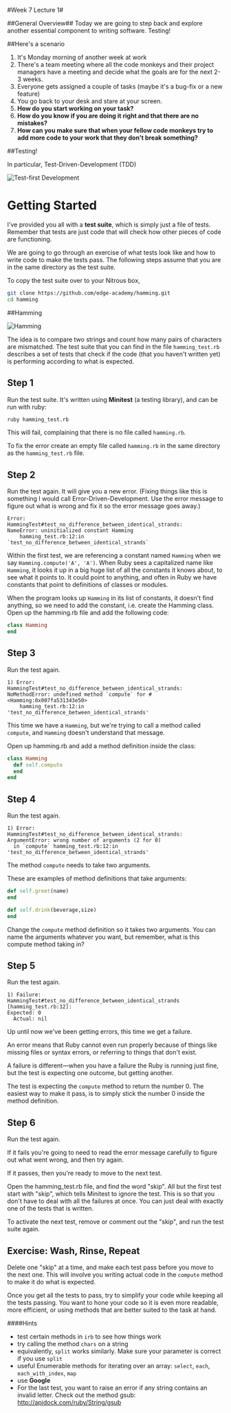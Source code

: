 #Week 7 Lecture 1#

##General Overview##
Today we are going to step back and explore another essential component to writing software. Testing!

##Here's a scenario

1. It's Monday morning of another week at work
2. There's a team meeting where all the code monkeys and their project managers have a meeting and decide what the goals are for the next 2-3 weeks.
3. Everyone gets assigned a couple of tasks (maybe it's a bug-fix or a new feature)
4. You go back to your desk and stare at your screen.
5. **How do you start working on your task?**
6. **How do you know if you are doing it right and that there are no mistakes?**
7. **How can you make sure that when your fellow code monkeys try to add more code to your work that they don't break something?**

##Testing!

In particular, Test-Driven-Development (TDD)

![Test-first Development](http://www.agiledata.org/images/tddSteps.jpg)

# Getting Started

I've provided you all with a **test suite**, which is simply just a file of tests. Remember that tests are just code that will check how other pieces of code are functioning.

We are going to go through an exercise of what tests look like and how to write code to make the tests pass. The following steps assume that you are in the same directory as the test
suite.

To copy the test suite over to your Nitrous box,
```bash
git clone https://github.com/edge-academy/hamming.git
cd hamming
```

##Hamming

![Hamming](http://rosalind.info/media/problems/hamm/Hamming_distance.png)

The idea is to compare two strings and count how many pairs of characters are mismatched. The test suite that you can find in the file `hamming_test.rb` describes a set of tests that check if the code (that you haven't written yet) is performing according to what is expected.

## Step 1

Run the test suite. It's written using **Minitest** (a testing library), and can be run with ruby:

```bash
ruby hamming_test.rb
```

This will fail, complaining that there is no file called `hamming.rb`.

To fix the error create an empty file called `hamming.rb` in the same
directory as the `hamming_test.rb` file.

## Step 2

Run the test again. It will give you a new error. (Fixing things like this is something I would call Error-Driven-Development. Use the error message to figure out what is wrong and fix it so the error message goes away.)


    Error:
    HammingTest#test_no_difference_between_identical_strands:
    NameError: uninitialized constant Hamming
        hamming_test.rb:12:in `test_no_difference_between_identical_strands`

Within the first test, we are referencing a constant named `Hamming` when we say `Hamming.compute('A', 'A')`. When Ruby sees a capitalized name like `Hamming`, it looks it up in a big huge list of all the constants it knows about, to see what it points to. It could point to anything, and often in Ruby we have constants that point to definitions of classes or modules.

When the program looks up `Hamming` in its list of constants, it doesn't find anything, so we need to add the constant, i.e. create the Hamming class. Open up the hamming.rb file and add the following code:

```ruby
class Hamming
end
```

## Step 3

Run the test again.

    1) Error:
    HammingTest#test_no_difference_between_identical_strands:
    NoMethodError: undefined method `compute` for #<Hamming:0x007fa531343e50>
        hamming_test.rb:12:in 'test_no_difference_between_identical_strands'


This time we have a `Hamming`, but we're trying to call a method called `compute`, and `Hamming` doesn't understand that message.

Open up hamming.rb and add a method definition inside the class:

```ruby
class Hamming
  def self.compute
  end
end
```

## Step 4

Run the test again.

    1) Error:
    HammingTest#test_no_difference_between_identical_strands:
    ArgumentError: wrong number of arguments (2 for 0)
      in `compute` hamming_test.rb:12:in 'test_no_difference_between_identical_strands'

The method `compute` needs to take two arguments.

These are examples of method definitions that take arguments:

```ruby
def self.greet(name)
end

def self.drink(beverage,size)
end
```

Change the `compute` method definition so it takes two arguments. You can name the arguments whatever you want, but remember, what is this compute method taking in?

## Step 5

Run the test again.

    1) Failure:
    HammingTest#test_no_difference_between_identical_strands [hamming_test.rb:12]:
    Expected: 0
      Actual: nil

Up until now we've been getting errors, this time we get a failure.

An error means that Ruby cannot even run properly because of things like missing files or syntax errors, or referring to things that don't exist.

A failure is different—when you have a failure the Ruby is running just fine, but the test is expecting one outcome, but getting another.

The test is expecting the `compute` method to return the number 0. The easiest way to make it pass, is to simply stick the number 0 inside the method definition.

## Step 6

Run the test again.

If it fails you're going to need to read the error message carefully to figure out what went wrong, and then try again.

If it passes, then you're ready to move to the next test.

Open the hamming_test.rb file, and find the word "skip". All but the first test start with "skip", which tells Minitest to ignore the test. This is so that you don't have to deal with all the failures at once. You can just deal with exactly one of the tests that is written.

To activate the next test, remove or comment out the "skip", and run the test suite again.

## Exercise: Wash, Rinse, Repeat

Delete one "skip" at a time, and make each test pass before you move to the
next one. This will involve you writing actual code in the `compute` method to make it do what is expected.

Once you get all the tests to pass, try to simplify your code while keeping all the tests passing. You want to hone your code so it is even more readable, more efficient, or using methods that are better suited to the task at hand.

####Hints

* test certain methods in `irb` to see how things work
* try calling the method `chars` on a string
* equivalently, `split` works similarly. Make sure your parameter is correct if you use `split`
* useful Enumerable methods for iterating over an array: `select`, `each`, `each_with_index`, `map`
* use **Google**
* For the last test, you want to raise an error if any string contains an invalid letter. Check out the method gsub: http://apidock.com/ruby/String/gsub

